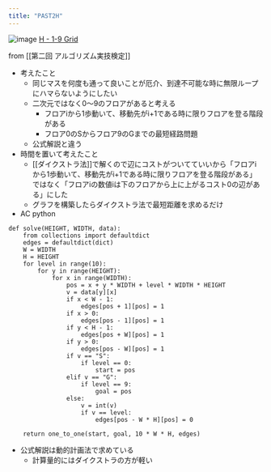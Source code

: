 ```yaml
---
title: "PAST2H"
---
```


![image](https://gyazo.com/d8cd95f94d454f735f18cfccd5356534/thumb/1000)
[H - 1-9 Grid](https://atcoder.jp/contests/past202004-open/tasks/past202004_h)

from [[第二回 アルゴリズム実技検定]]

- 考えたこと
    - 同じマスを何度も通って良いことが厄介、到達不可能な時に無限ループにハマらないようにしたい
    - 二次元ではなく0〜9のフロアがあると考える
        - フロアiから1歩動いて、移動先がi+1である時に限りフロアを登る階段がある
        - フロア0のSからフロア9のGまでの最短経路問題
    - 公式解説と違う
- 時間を置いて考えたこと
    - [[ダイクストラ法]]で解くので辺にコストがついてていいから「フロアiから1歩動いて、移動先がi+1である時に限りフロアを登る階段がある」ではなく「フロアiの数値iは下のフロアから上に上がるコスト0の辺がある」にした
    - グラフを構築したらダイクストラ法で最短距離を求めるだけ
- AC
python

```
def solve(HEIGHT, WIDTH, data):
    from collections import defaultdict
    edges = defaultdict(dict)
    W = WIDTH
    H = HEIGHT
    for level in range(10):
        for y in range(HEIGHT):
            for x in range(WIDTH):
                pos = x + y * WIDTH + level * WIDTH * HEIGHT
                v = data[y][x]
                if x < W - 1:
                    edges[pos + 1][pos] = 1
                if x > 0:
                    edges[pos - 1][pos] = 1
                if y < H - 1:
                    edges[pos + W][pos] = 1
                if y > 0:
                    edges[pos - W][pos] = 1
                if v == "S":
                    if level == 0:
                        start = pos
                elif v == "G":
                    if level == 9:
                        goal = pos
                else:
                    v = int(v)
                    if v == level:
                        edges[pos - W * H][pos] = 0

    return one_to_one(start, goal, 10 * W * H, edges)
```

- 公式解説は動的計画法で求めている
    - 計算量的にはダイクストラの方が軽い
